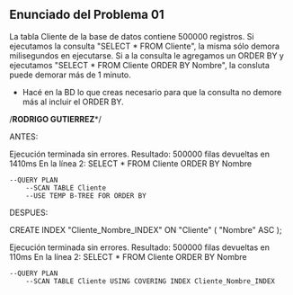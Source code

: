 Enunciado del Problema 01
--------------------------

La tabla Cliente de la base de datos contiene 500000 registros.
Si ejecutamos la consulta "SELECT * FROM Cliente", la misma sólo demora milisegundos en ejecutarse.
Si a la consulta le agregamos un ORDER BY y ejecutamos "SELECT * FROM Cliente ORDER BY Nombre", la consluta puede demorar más de 1 minuto.

- Hacé en la BD lo que creas necesario para que la consulta no demore más al incluir el ORDER BY.


/******************************RODRIGO GUTIERREZ*******************************/

ANTES:

Ejecución terminada sin errores.
Resultado: 500000 filas devueltas en 1410ms
En la línea 2:
SELECT * FROM Cliente ORDER BY Nombre

	--QUERY PLAN
		--SCAN TABLE Cliente
		--USE TEMP B-TREE FOR ORDER BY

DESPUES:

CREATE INDEX "Cliente_Nombre_INDEX" ON "Cliente" (
	"Nombre"	ASC
);

Ejecución terminada sin errores.
Resultado: 500000 filas devueltas en 110ms
En la línea 2:
SELECT * FROM Cliente ORDER BY Nombre

	--QUERY PLAN
		--SCAN TABLE Cliente USING COVERING INDEX Cliente_Nombre_INDEX

